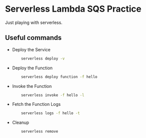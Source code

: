 # Serverless Lambda SQS Practice

Just playing with serverless.

## Useful commands

* Deploy the Service

    ```bash
        serverless deploy -v
    ```

* Deploy the Function

    ```bash
        serverless deploy function -f hello
    ```

* Invoke the Function

    ```bash
        serverless invoke -f hello -l
    ```

* Fetch the Function Logs

    ```bash
        serverless logs -f hello -t
    ```

* Cleanup

    ```bash
        serverless remove
    ```
